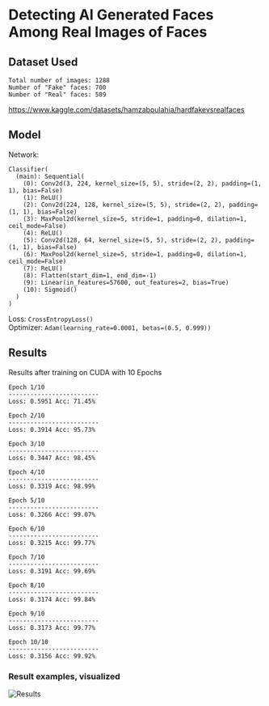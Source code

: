 # Detecting AI Generated Faces Among Real Images of Faces

## Dataset Used
```
Total number of images: 1288
Number of "Fake" faces: 700
Number of "Real" faces: 589
```
https://www.kaggle.com/datasets/hamzaboulahia/hardfakevsrealfaces

## Model

Network: <br />
```
Classifier( 
  (main): Sequential( 
    (0): Conv2d(3, 224, kernel_size=(5, 5), stride=(2, 2), padding=(1, 1), bias=False)
    (1): ReLU() 
    (2): Conv2d(224, 128, kernel_size=(5, 5), stride=(2, 2), padding=(1, 1), bias=False)
    (3): MaxPool2d(kernel_size=5, stride=1, padding=0, dilation=1, ceil_mode=False)
    (4): ReLU()
    (5): Conv2d(128, 64, kernel_size=(5, 5), stride=(2, 2), padding=(1, 1), bias=False) 
    (6): MaxPool2d(kernel_size=5, stride=1, padding=0, dilation=1, ceil_mode=False)
    (7): ReLU() 
    (8): Flatten(start_dim=1, end_dim=-1)
    (9): Linear(in_features=57600, out_features=2, bias=True)
    (10): Sigmoid() 
  ) 
)
```

Loss: `CrossEntropyLoss()`
<br />
Optimizer: `Adam(learning_rate=0.0001, betas=(0.5, 0.999))`

## Results
Results after training on CUDA with 10 Epochs
```
Epoch 1/10
-------------------------
Loss: 0.5951 Acc: 71.45%

Epoch 2/10
-------------------------
Loss: 0.3914 Acc: 95.73%

Epoch 3/10
-------------------------
Loss: 0.3447 Acc: 98.45%

Epoch 4/10
-------------------------
Loss: 0.3319 Acc: 98.99%

Epoch 5/10
-------------------------
Loss: 0.3266 Acc: 99.07%

Epoch 6/10
-------------------------
Loss: 0.3215 Acc: 99.77%

Epoch 7/10
-------------------------
Loss: 0.3191 Acc: 99.69%

Epoch 8/10
-------------------------
Loss: 0.3174 Acc: 99.84%

Epoch 9/10
-------------------------
Loss: 0.3173 Acc: 99.77%

Epoch 10/10
-------------------------
Loss: 0.3156 Acc: 99.92%
```

### Result examples, visualized
![Results](https://user-images.githubusercontent.com/111753936/204688863-bbd56091-caf0-4c07-a151-b8a6883d92dc.png)


